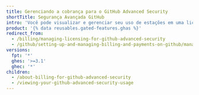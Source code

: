 ```yaml
---
title: Gerenciando a cobrança para o GitHub Advanced Security
shortTitle: Segurança Avançada GitHub
intro: 'Você pode visualizar e gerenciar seu uso de estações em uma licença para {% data variables.product.prodname_advanced_security %}.'
product: '{% data reusables.gated-features.ghas %}'
redirect_from:
  - /billing/managing-licensing-for-github-advanced-security
  - /github/setting-up-and-managing-billing-and-payments-on-github/managing-licensing-for-github-advanced-security
versions:
  fpt: '*'
  ghes: '>=3.1'
  ghec: '*'
children:
  - /about-billing-for-github-advanced-security
  - /viewing-your-github-advanced-security-usage
---
```


